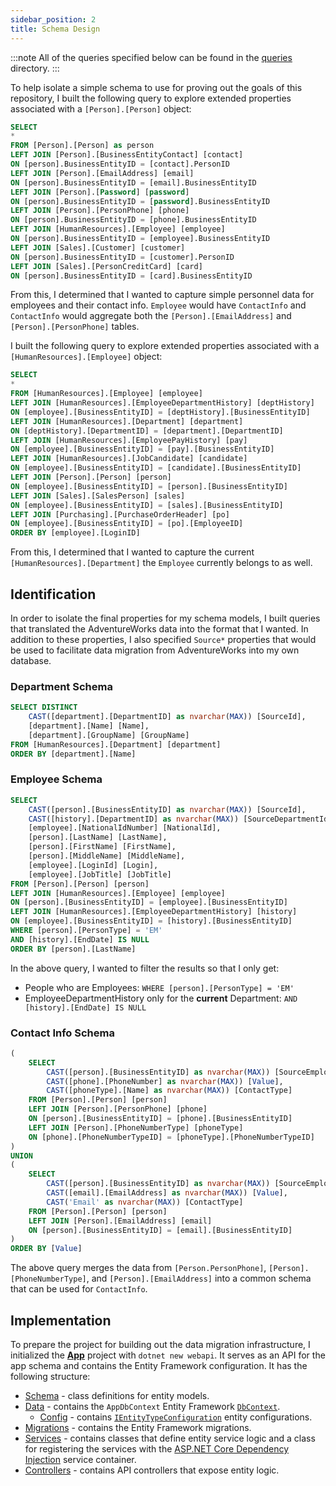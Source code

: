 ```yaml
---
sidebar_position: 2
title: Schema Design
---
```


:::note
All of the queries specified below can be found in the [queries](https://github.com/JaimeStill/sql-migrator/tree/main/queries/) directory.
:::

To help isolate a simple schema to use for proving out the goals of this repository, I built the following query to explore extended properties associated with a `[Person].[Person]` object:

```sql title="aw-person-relationships.sql"
SELECT
*
FROM [Person].[Person] as person
LEFT JOIN [Person].[BusinessEntityContact] [contact]
ON [person].BusinessEntityID = [contact].PersonID
LEFT JOIN [Person].[EmailAddress] [email]
ON [person].BusinessEntityID = [email].BusinessEntityID
LEFT JOIN [Person].[Password] [password]
ON [person].BusinessEntityID = [password].BusinessEntityID
LEFT JOIN [Person].[PersonPhone] [phone]
ON [person].BusinessEntityID = [phone].BusinessEntityID
LEFT JOIN [HumanResources].[Employee] [employee]
ON [person].BusinessEntityID = [employee].BusinessEntityID
LEFT JOIN [Sales].[Customer] [customer]
ON [person].BusinessEntityID = [customer].PersonID
LEFT JOIN [Sales].[PersonCreditCard] [card]
ON [person].BusinessEntityID = [card].BusinessEntityID
```

From this, I determined that I wanted to capture simple personnel data for employees and their contact info. `Employee` would have `ContactInfo` and `ContactInfo` would aggregate both the `[Person].[EmailAddress]` and `[Person].[PersonPhone]` tables.

I built the following query to explore extended properties associated with a `[HumanResources].[Employee]` object:

```sql title="aw-employee-relationships.sql"
SELECT
*
FROM [HumanResources].[Employee] [employee]
LEFT JOIN [HumanResources].[EmployeeDepartmentHistory] [deptHistory]
ON [employee].[BusinessEntityID] = [deptHistory].[BusinessEntityID]
LEFT JOIN [HumanResources].[Department] [department]
ON [deptHistory].[DepartmentID] = [department].[DepartmentID]
LEFT JOIN [HumanResources].[EmployeePayHistory] [pay]
ON [employee].[BusinessEntityID] = [pay].[BusinessEntityID]
LEFT JOIN [HumanResources].[JobCandidate] [candidate]
ON [employee].[BusinessEntityID] = [candidate].[BusinessEntityID]
LEFT JOIN [Person].[Person] [person]
ON [employee].[BusinessEntityID] = [person].[BusinessEntityID]
LEFT JOIN [Sales].[SalesPerson] [sales]
ON [employee].[BusinessEntityID] = [sales].[BusinessEntityID]
LEFT JOIN [Purchasing].[PurchaseOrderHeader] [po]
ON [employee].[BusinessEntityID] = [po].[EmployeeID]
ORDER BY [employee].[LoginID]
```

From this, I determined that I wanted to capture the current `[HumanResources].[Department]` the `Employee` currently belongs to as well.

## Identification

In order to isolate the final properties for my schema models, I built queries that translated the AdventureWorks data into the format that I wanted. In addition to these properties, I also specified `Source*` properties that would be used to facilitate data migration from AdventureWorks into my own database.

### Department Schema

```sql title="department-schema.sql"
SELECT DISTINCT
    CAST([department].[DepartmentID] as nvarchar(MAX)) [SourceId],
    [department].[Name] [Name],
    [department].[GroupName] [GroupName]
FROM [HumanResources].[Department] [department]
ORDER BY [department].[Name]
```

### Employee Schema

```sql title="employee-schema.sql"
SELECT
    CAST([person].[BusinessEntityID] as nvarchar(MAX)) [SourceId],
    CAST([history].[DepartmentID] as nvarchar(MAX)) [SourceDepartmentId],
    [employee].[NationalIdNumber] [NationalId],
    [person].[LastName] [LastName],
    [person].[FirstName] [FirstName],
    [person].[MiddleName] [MiddleName],
    [employee].[LoginId] [Login],
    [employee].[JobTitle] [JobTitle]
FROM [Person].[Person] [person]
LEFT JOIN [HumanResources].[Employee] [employee]
ON [person].[BusinessEntityID] = [employee].[BusinessEntityID]
LEFT JOIN [HumanResources].[EmployeeDepartmentHistory] [history]
ON [employee].[BusinessEntityID] = [history].[BusinessEntityID]
WHERE [person].[PersonType] = 'EM'
AND [history].[EndDate] IS NULL
ORDER BY [person].[LastName]
```

In the above query, I wanted to filter the results so that I only get:

* People who are Employees: `WHERE [person].[PersonType] = 'EM'`
* EmployeeDepartmentHistory only for the **current** Department: `AND [history].[EndDate] IS NULL`

### Contact Info Schema

```sql title="contact-info-schema.sql"
(
    SELECT
        CAST([person].[BusinessEntityID] as nvarchar(MAX)) [SourceEmployeeId],
        CAST([phone].[PhoneNumber] as nvarchar(MAX)) [Value],
        CAST([phoneType].[Name] as nvarchar(MAX)) [ContactType]
    FROM [Person].[Person] [person]
    LEFT JOIN [Person].[PersonPhone] [phone]
    ON [person].[BusinessEntityID] = [phone].[BusinessEntityID]
    LEFT JOIN [Person].[PhoneNumberType] [phoneType]
    ON [phone].[PhoneNumberTypeID] = [phoneType].[PhoneNumberTypeID]
)
UNION
(
    SELECT
        CAST([person].[BusinessEntityID] as nvarchar(MAX)) [SourceEmployeeId],
        CAST([email].[EmailAddress] as nvarchar(MAX)) [Value],
        CAST('Email' as nvarchar(MAX)) [ContactType]
    FROM [Person].[Person] [person]
    LEFT JOIN [Person].[EmailAddress] [email]
    ON [person].[BusinessEntityID] = [email].[BusinessEntityID]
)
ORDER BY [Value]
```

The above query merges the data from `[Person.PersonPhone]`, `[Person].[PhoneNumberType]`, and `[Person].[EmailAddress]` into a common schema that can be used for `ContactInfo`.

## Implementation

To prepare the project for building out the data migration infrastructure, I initialized the [**App**](https://github.com/JaimeStill/sql-migrator/tree/main/src/App) project with `dotnet new webapi`. It serves as an API for the app schema and contains the Entity Framework configuration. It has the following structure:

* [Schema](https://github.com/JaimeStill/sql-migrator/tree/main/src/App/Schema) - class definitions for entity models.
* [Data](https://github.com/JaimeStill/sql-migrator/tree/main/src/App/Data) - contains the `AppDbContext` Entity Framework [`DbContext`](https://learn.microsoft.com/en-us/ef/core/dbcontext-configuration/).
    * [Config](https://github.com/JaimeStill/sql-migrator/tree/main/src/App/Data/Config) - contains [`IEntityTypeConfiguration`](https://learn.microsoft.com/en-us/ef/core/modeling/#grouping-configuration) entity configurations.
* [Migrations](https://github.com/JaimeStill/sql-migrator/tree/main/src/App/Migrations) - contains the Entity Framework migrations.
* [Services](https://github.com/JaimeStill/sql-migrator/tree/main/src/App/Services) - contains classes that define entity service logic and a class for registering the services with the [ASP.NET Core Dependency Injection](https://learn.microsoft.com/en-us/aspnet/core/fundamentals/dependency-injection) service container.
* [Controllers](https://github.com/JaimeStill/sql-migrator/tree/main/src/App/Controllers) - contains API controllers that expose entity logic.